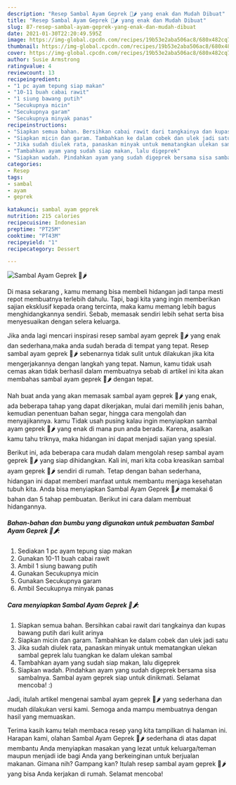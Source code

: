 ```yaml
---
description: "Resep Sambal Ayam Geprek 🐔🌶️ yang enak dan Mudah Dibuat"
title: "Resep Sambal Ayam Geprek 🐔🌶️ yang enak dan Mudah Dibuat"
slug: 87-resep-sambal-ayam-geprek-yang-enak-dan-mudah-dibuat
date: 2021-01-30T22:20:49.595Z
image: https://img-global.cpcdn.com/recipes/19b53e2aba506ac8/680x482cq70/sambal-ayam-geprek-🐔🌶️-foto-resep-utama.jpg
thumbnail: https://img-global.cpcdn.com/recipes/19b53e2aba506ac8/680x482cq70/sambal-ayam-geprek-🐔🌶️-foto-resep-utama.jpg
cover: https://img-global.cpcdn.com/recipes/19b53e2aba506ac8/680x482cq70/sambal-ayam-geprek-🐔🌶️-foto-resep-utama.jpg
author: Susie Armstrong
ratingvalue: 4
reviewcount: 13
recipeingredient:
- "1 pc ayam tepung siap makan"
- "10-11 buah cabai rawit"
- "1 siung bawang putih"
- "Secukupnya micin"
- "Secukupnya garam"
- "Secukupnya minyak panas"
recipeinstructions:
- "Siapkan semua bahan. Bersihkan cabai rawit dari tangkainya dan kupas bawang putih dari kulit arinya"
- "Siapkan micin dan garam. Tambahkan ke dalam cobek dan ulek jadi satu"
- "Jika sudah diulek rata, panaskan minyak untuk mematangkan ulekan sambal geprek lalu tuangkan ke dalam ulekan sambal"
- "Tambahkan ayam yang sudah siap makan, lalu digeprek"
- "Siapkan wadah. Pindahkan ayam yang sudah digeprek bersama sisa sambalnya. Sambal ayam geprek siap untuk dinikmati. Selamat mencoba! :)"
categories:
- Resep
tags:
- sambal
- ayam
- geprek

katakunci: sambal ayam geprek 
nutrition: 215 calories
recipecuisine: Indonesian
preptime: "PT25M"
cooktime: "PT43M"
recipeyield: "1"
recipecategory: Dessert

---
```



![Sambal Ayam Geprek 🐔🌶️](https://img-global.cpcdn.com/recipes/19b53e2aba506ac8/680x482cq70/sambal-ayam-geprek-🐔🌶️-foto-resep-utama.jpg)

Di masa  sekarang , kamu memang bisa membeli hidangan jadi tanpa mesti repot membuatnya terlebih dahulu. Tapi, bagi kita yang ingin memberikan sajian eksklusif kepada orang tercinta, maka kamu memang lebih bagus menghidangkannya sendiri. Sebab, memasak sendiri lebih sehat serta bisa menyesuaikan dengan selera keluarga.

Jika anda lagi mencari inspirasi resep sambal ayam geprek 🐔🌶️ yang enak dan sederhana,maka anda sudah berada di tempat yang tepat. Resep sambal ayam geprek 🐔🌶️  sebenarnya tidak sulit untuk dilakukan jika kita mengerjakannya dengan langkah yang tepat. Namun, kamu tidak usah cemas akan tidak berhasil dalam membuatnya 
sebab di artikel ini kita akan membahas sambal ayam geprek 🐔🌶️ dengan tepat.  



Nah buat anda yang akan memasak sambal ayam geprek 🐔🌶️ yang enak, ada beberapa tahap yang dapat dikerjakan, mulai dari memilih jenis bahan, kemudian penentuan bahan segar, hingga cara mengolah dan menyajikannya. kamu Tidak usah pusing kalau ingin menyiapkan sambal ayam geprek 🐔🌶️ yang enak di mana pun anda berada. Karena, asalkan kamu  tahu triknya, maka hidangan ini dapat menjadi sajian yang spesial.

Berikut ini, ada beberapa cara mudah dalam mengolah resep sambal ayam geprek 🐔🌶️ yang siap dihidangkan. Kali ini, mari kita coba kreasikan sambal ayam geprek 🐔🌶️ sendiri di rumah. Tetap dengan bahan sederhana, hidangan ini dapat memberi manfaat untuk membantu menjaga kesehatan tubuh kita. Anda bisa menyiapkan Sambal Ayam Geprek 🐔🌶️ memakai 6 bahan dan 5 tahap pembuatan. Berikut ini cara dalam membuat hidangannya.

<!--inarticleads1-->

##### Bahan-bahan dan bumbu yang digunakan untuk pembuatan Sambal Ayam Geprek 🐔🌶️:

1. Sediakan 1 pc ayam tepung siap makan
1. Gunakan 10-11 buah cabai rawit
1. Ambil 1 siung bawang putih
1. Gunakan Secukupnya micin
1. Gunakan Secukupnya garam
1. Ambil Secukupnya minyak panas




<!--inarticleads2-->

##### Cara menyiapkan Sambal Ayam Geprek 🐔🌶️:

1. Siapkan semua bahan. Bersihkan cabai rawit dari tangkainya dan kupas bawang putih dari kulit arinya
1. Siapkan micin dan garam. Tambahkan ke dalam cobek dan ulek jadi satu
1. Jika sudah diulek rata, panaskan minyak untuk mematangkan ulekan sambal geprek lalu tuangkan ke dalam ulekan sambal
1. Tambahkan ayam yang sudah siap makan, lalu digeprek
1. Siapkan wadah. Pindahkan ayam yang sudah digeprek bersama sisa sambalnya. Sambal ayam geprek siap untuk dinikmati. Selamat mencoba! :)




Jadi, itulah artikel mengenai  sambal ayam geprek 🐔🌶️  yang sederhana dan mudah dilakukan versi kami. Semoga anda mampu membuatnya dengan hasil yang memuaskan. 

Terima kasih kamu telah membaca resep yang kita tampilkan di halaman ini. Harapan kami, olahan  Sambal Ayam Geprek 🐔🌶️ sederhana di atas dapat membantu Anda menyiapkan masakan yang lezat untuk keluarga/teman maupun menjadi ide bagi Anda yang berkeinginan untuk berjualan makanan. Gimana nih? Gampang kan? Itulah resep sambal ayam geprek 🐔🌶️ yang bisa Anda kerjakan di rumah. Selamat mencoba!


